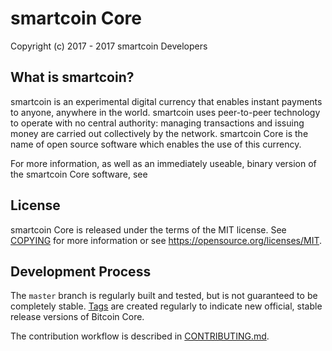 smartcoin Core
=====================================



 Copyright (c) 2017 - 2017 smartcoin Developers

What is smartcoin?
----------------

smartcoin is an experimental digital currency that enables instant payments to
anyone, anywhere in the world. smartcoin uses peer-to-peer technology to operate
with no central authority: managing transactions and issuing money are carried
out collectively by the network. smartcoin Core is the name of open source
software which enables the use of this currency.

For more information, as well as an immediately useable, binary version of
the smartcoin Core software, see 

License
-------

smartcoin Core is released under the terms of the MIT license. See [COPYING](COPYING) for more
information or see https://opensource.org/licenses/MIT.

Development Process
-------------------

The `master` branch is regularly built and tested, but is not guaranteed to be
completely stable. [Tags](https://github.com/smartcoin/smartcoin/tags) are created
regularly to indicate new official, stable release versions of Bitcoin Core.

The contribution workflow is described in [CONTRIBUTING.md](CONTRIBUTING.md).